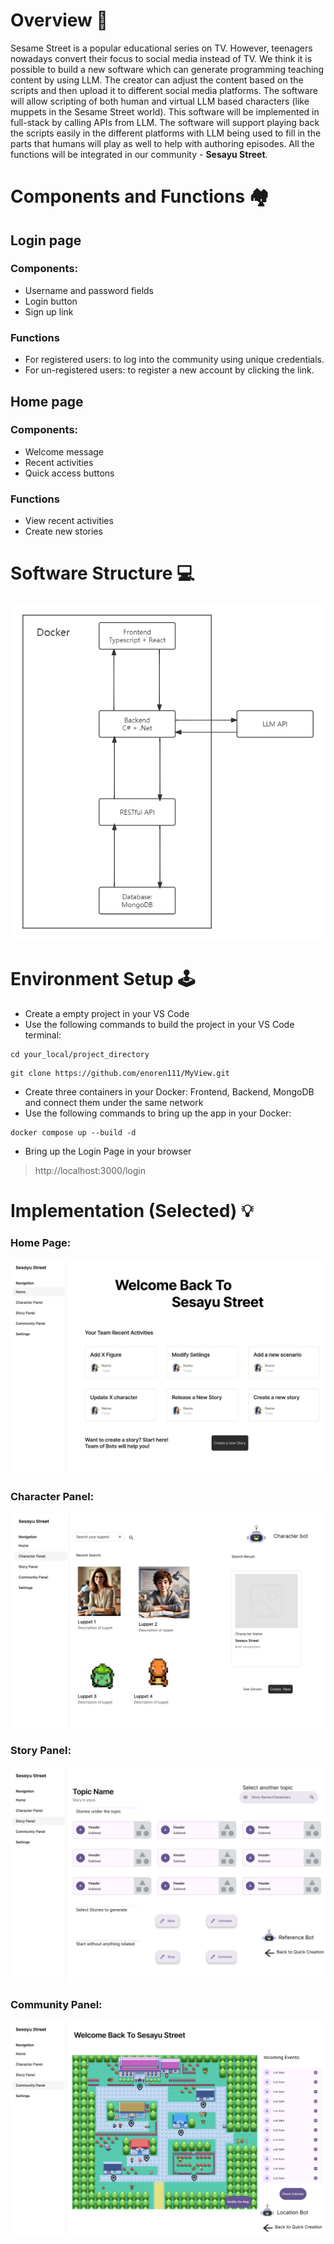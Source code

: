 # Overview 📁
Sesame Street is a popular educational series on TV. However, teenagers nowadays convert their focus to
social media instead of TV. 
We think it is possible to build a new software which can generate
programming teaching content by using LLM. The creator can adjust the content based on the scripts
and then upload it to different social media platforms. The software will allow scripting of both human
and virtual LLM based characters (like muppets in the Sesame Street world). 
This software will be implemented in full-stack by calling APIs from LLM. The software will support playing back the scripts
easily in the different platforms with LLM being used to fill in the parts that humans will play as well to
help with authoring episodes. 
All the functions will be integrated in our community - **Sesayu Street**.

# Components and Functions 🏘️

## Login page

### Components:

* Username and password fields
* Login button
* Sign up link

### Functions

* For registered users: to log into the community using unique credentials.
* For un-registered users: to register a new account by clicking the link.

## Home page
### Components:
* Welcome message
* Recent activities
* Quick access buttons

### Functions
* View recent activities
* Create new stories
  




# Software Structure 💻
<img alt="Structure of the App" src="/Pics/structure.png">

# Environment Setup 🕹️
* Create a empty project in your VS Code
* Use the following commands to build the project in your VS Code terminal:
```
cd your_local/project_directory
```
```
git clone https://github.com/enoren111/MyView.git
```
* Create three containers in your Docker: Frontend, Backend, MongoDB and connect them under the same network
* Use the following commands to bring up the app in your Docker:
```
docker compose up --build -d
```
* Bring up the Login Page in your browser
> http://localhost:3000/login

# Implementation (Selected) 💡
### Home Page:
<img alt="Home Page" src="/Pics/HomePage.png">  

### Character Panel:
<img alt="Character Panel" src="/Pics/Character Panel.png">

### Story Panel:
<img alt="Story Panel" src="/Pics/StoryPanel.png">

### Community Panel:
<img alt="Community Panel" src="/Pics/Community Panel.png">




